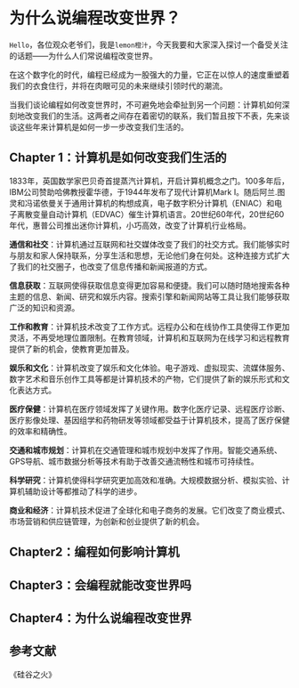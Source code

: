 # 为什么说编程改变世界？

`Hello`，各位观众老爷们，我是`lemon橙汁`，今天我要和大家深入探讨一个备受关注的话题——为什么人们常说编程改变世界。

在这个数字化的时代，编程已经成为一股强大的力量，它正在以惊人的速度重塑着我们的衣食住行，并将在肉眼可见的未来继续引领时代的潮流。

当我们谈论编程如何改变世界时，不可避免地会牵扯到另一个问题：计算机如何深刻地改变我们的生活。这两者之间存在着密切的联系，我们暂且按下不表，先来谈谈这些年来计算机是如何一步一步改变我们生活的。

## Chapter 1：计算机是如何改变我们生活的

1833年，英国数学家巴贝奇首提蒸汽计算机，开启计算机概念之门。100多年后，IBM公司赞助哈佛教授霍华德，于1944年发布了现代计算机Mark I。随后阿兰.图灵和冯诺依曼关于通用计算机的构想成真，电子数字积分计算机（ENIAC）和电子离散变量自动计算机（EDVAC）催生计算机语言。20世纪60年代，20世纪60年代，惠普公司推出迷你计算机，小巧高效，改变了计算机行业格局。



**通信和社交**：计算机通过互联网和社交媒体改变了我们的社交方式。我们能够实时与朋友和家人保持联系，分享生活和思想，无论他们身在何处。这种连接方式扩大了我们的社交圈子，也改变了信息传播和新闻报道的方式。

**信息获取**：互联网使得获取信息变得更加容易和便捷。我们可以随时随地搜索各种主题的信息、新闻、研究和娱乐内容。搜索引擎和新闻网站等工具让我们能够获取广泛的知识和资源。

**工作和教育**：计算机技术改变了工作方式。远程办公和在线协作工具使得工作更加灵活，不再受地理位置限制。在教育领域，计算机和互联网为在线学习和远程教育提供了新的机会，使教育更加普及。

**娱乐和文化**：计算机改变了娱乐和文化体验。电子游戏、虚拟现实、流媒体服务、数字艺术和音乐创作工具等都是计算机技术的产物，它们提供了新的娱乐形式和文化表达方式。

**医疗保健**：计算机在医疗领域发挥了关键作用。数字化医疗记录、远程医疗诊断、医疗影像处理、基因组学和药物研发等领域都受益于计算机技术，提高了医疗保健的效率和精确性。

**交通和城市规划**：计算机在交通管理和城市规划中发挥了作用。智能交通系统、GPS导航、城市数据分析等技术有助于改善交通流畅性和城市可持续性。

**科学研究**：计算机使得科学研究更加高效和准确。大规模数据分析、模拟实验、计算机辅助设计等都推动了科学的进步。

**商业和经济**：计算机技术促进了全球化和电子商务的发展。它们改变了商业模式、市场营销和供应链管理，为创新和创业提供了新的机会。



## Chapter2：编程如何影响计算机

## Chapter3：会编程就能改变世界吗

## Chapter4：为什么说编程改变世界

## 参考文献

《硅谷之火》



